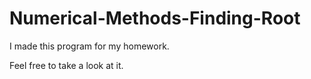 # Numerical-Methods-Finding-Root

I made this program for my homework.

Feel free to take a look at it.

